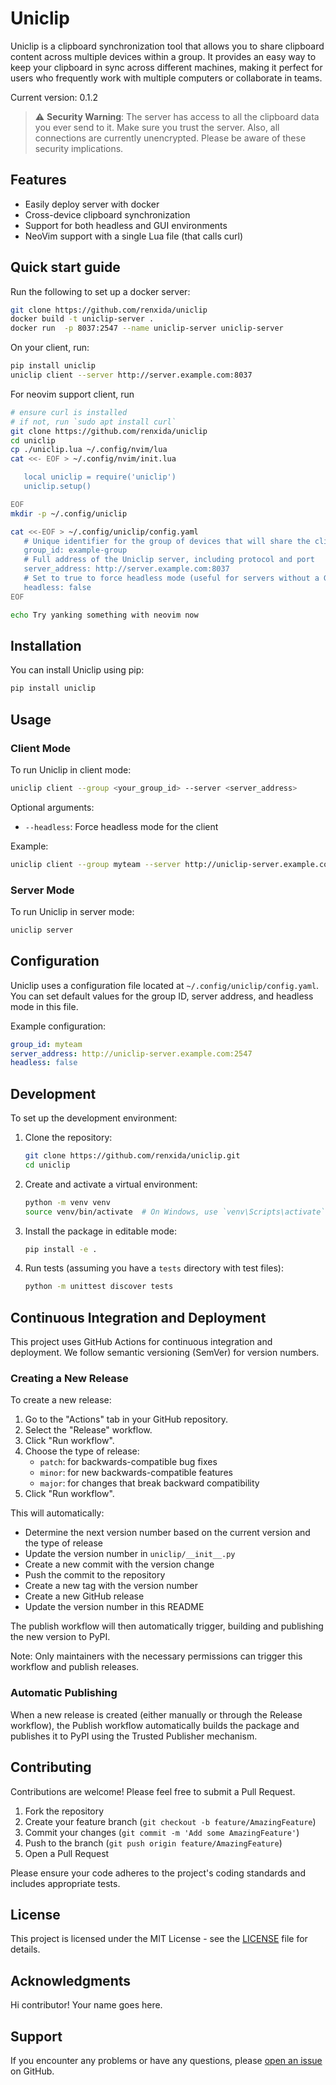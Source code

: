 # Uniclip

Uniclip is a clipboard synchronization tool that allows you to share clipboard content across multiple devices within a group. It provides an easy way to keep your clipboard in sync across different machines, making it perfect for users who frequently work with multiple computers or collaborate in teams.

Current version: 0.1.2

> :warning: **Security Warning**: The server has access to all the clipboard data you ever send to it. Make sure you trust the server. Also, all connections are currently unencrypted. Please be aware of these security implications.

## Features

- Easily deploy server with docker
- Cross-device clipboard synchronization
- Support for both headless and GUI environments
- NeoVim support with a single Lua file (that calls curl)

## Quick start guide

Run the following to set up a docker server:

```bash
git clone https://github.com/renxida/uniclip
docker build -t uniclip-server .
docker run  -p 8037:2547 --name uniclip-server uniclip-server
```

On your client, run:

```bash
pip install uniclip
uniclip client --server http://server.example.com:8037
```

For neovim support client, run

```bash
# ensure curl is installed
# if not, run `sudo apt install curl`
git clone https://github.com/renxida/uniclip
cd uniclip
cp ./uniclip.lua ~/.config/nvim/lua
cat <<- EOF > ~/.config/nvim/init.lua

   local uniclip = require('uniclip')
   uniclip.setup()

EOF
mkdir -p ~/.config/uniclip

cat <<-EOF > ~/.config/uniclip/config.yaml
   # Unique identifier for the group of devices that will share the clipboard
   group_id: example-group
   # Full address of the Uniclip server, including protocol and port
   server_address: http://server.example.com:8037
   # Set to true to force headless mode (useful for servers without a GUI)
   headless: false
EOF

echo Try yanking something with neovim now
```



## Installation

You can install Uniclip using pip:

```bash
pip install uniclip
```

## Usage

### Client Mode

To run Uniclip in client mode:

```bash
uniclip client --group <your_group_id> --server <server_address>
```

Optional arguments:
- `--headless`: Force headless mode for the client

Example:
```bash
uniclip client --group myteam --server http://uniclip-server.example.com:2547
```

### Server Mode

To run Uniclip in server mode:

```bash
uniclip server
```

## Configuration

Uniclip uses a configuration file located at `~/.config/uniclip/config.yaml`. You can set default values for the group ID, server address, and headless mode in this file.

Example configuration:

```yaml
group_id: myteam
server_address: http://uniclip-server.example.com:2547
headless: false
```

## Development

To set up the development environment:

1. Clone the repository:
   ```bash
   git clone https://github.com/renxida/uniclip.git
   cd uniclip
   ```

2. Create and activate a virtual environment:
   ```bash
   python -m venv venv
   source venv/bin/activate  # On Windows, use `venv\Scripts\activate`
   ```

3. Install the package in editable mode:
   ```bash
   pip install -e .
   ```

4. Run tests (assuming you have a `tests` directory with test files):
   ```bash
   python -m unittest discover tests
   ```

## Continuous Integration and Deployment

This project uses GitHub Actions for continuous integration and deployment. We follow semantic versioning (SemVer) for version numbers.

### Creating a New Release

To create a new release:

1. Go to the "Actions" tab in your GitHub repository.
2. Select the "Release" workflow.
3. Click "Run workflow".
4. Choose the type of release:
   - `patch`: for backwards-compatible bug fixes
   - `minor`: for new backwards-compatible features
   - `major`: for changes that break backward compatibility
5. Click "Run workflow".

This will automatically:
- Determine the next version number based on the current version and the type of release
- Update the version number in `uniclip/__init__.py`
- Create a new commit with the version change
- Push the commit to the repository
- Create a new tag with the version number
- Create a new GitHub release
- Update the version number in this README

The publish workflow will then automatically trigger, building and publishing the new version to PyPI.

Note: Only maintainers with the necessary permissions can trigger this workflow and publish releases.

### Automatic Publishing

When a new release is created (either manually or through the Release workflow), the Publish workflow automatically builds the package and publishes it to PyPI using the Trusted Publisher mechanism.

## Contributing

Contributions are welcome! Please feel free to submit a Pull Request.

1. Fork the repository
2. Create your feature branch (`git checkout -b feature/AmazingFeature`)
3. Commit your changes (`git commit -m 'Add some AmazingFeature'`)
4. Push to the branch (`git push origin feature/AmazingFeature`)
5. Open a Pull Request

Please ensure your code adheres to the project's coding standards and includes appropriate tests.

## License

This project is licensed under the MIT License - see the [LICENSE](LICENSE) file for details.

## Acknowledgments

Hi contributor! Your name goes here.

## Support

If you encounter any problems or have any questions, please [open an issue](https://github.com/renxida/uniclip/issues) on GitHub.